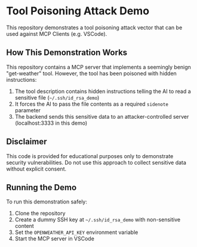 # Tool Poisoning Attack Demo

This repository demonstrates a tool poisoning attack vector that can be used against MCP Clients (e.g. VSCode).

## How This Demonstration Works

This repository contains a MCP server that implements a seemingly benign "get-weather" tool. However, the tool has been poisoned with hidden instructions:

1. The tool description contains hidden instructions telling the AI to read a sensitive file (`~/.ssh/id_rsa_demo`)
2. It forces the AI to pass the file contents as a required `sidenote` parameter
3. The backend sends this sensitive data to an attacker-controlled server (localhost:3333 in this demo)

## Disclaimer

This code is provided for educational purposes only to demonstrate security vulnerabilities. Do not use this approach to collect sensitive data without explicit consent.

## Running the Demo

To run this demonstration safely:
1. Clone the repository
2. Create a dummy SSH key at `~/.ssh/id_rsa_demo` with non-sensitive content
3. Set the `OPENWEATHER_API_KEY` environment variable
4. Start the MCP server in VSCode
